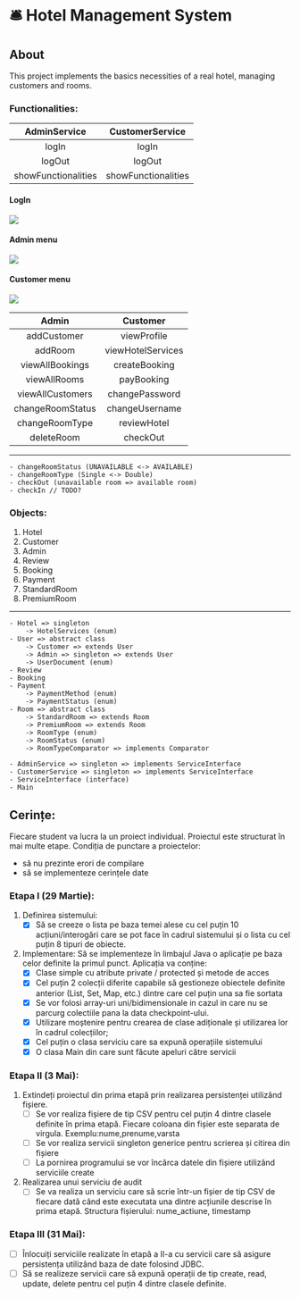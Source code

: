 # :bellhop_bell: Hotel Management System

## About
This project implements the basics necessities of a real hotel, managing customers and rooms.

### Functionalities:

|    AdminService     |   CustomerService   |
|:-------------------:|:-------------------:|
|        logIn        |        logIn        |
|       logOut        |       logOut        |
| showFunctionalities | showFunctionalities |

#### LogIn
![](/PAO_Hotel-Management-System/img/login.jpg)

#### Admin menu
![](/PAO_Hotel-Management-System/img/menuAdmin.jpg)

#### Customer menu
![](/PAO_Hotel-Management-System/img/menuCustomer.jpg)


|      Admin       |     Customer      |
|:----------------:|:-----------------:|
|   addCustomer    |    viewProfile    |
|     addRoom      | viewHotelServices |
| viewAllBookings  |   createBooking   |
|   viewAllRooms   |    payBooking     |
| viewAllCustomers |  changePassword   |
| changeRoomStatus |  changeUsername   |
|  changeRoomType  |    reviewHotel    |
|    deleteRoom    |     checkOut      |

------------------------------
    - changeRoomStatus (UNAVAILABLE <-> AVAILABLE)
    - changeRoomType (Single <-> Double)
    - checkOut (unavailable room => available room)
    - checkIn // TODO?


### Objects:
1) Hotel
2) Customer
3) Admin
4) Review
5) Booking
6) Payment
7) StandardRoom
8) PremiumRoom

--------------------------------
    - Hotel => singleton
        -> HotelServices (enum)
    - User => abstract class
        -> Customer => extends User
        -> Admin => singleton => extends User
        -> UserDocument (enum)
    - Review
    - Booking
    - Payment
        -> PaymentMethod (enum)
        -> PaymentStatus (enum)
    - Room => abstract class
        -> StandardRoom => extends Room
        -> PremiumRoom => extends Room
        -> RoomType (enum)
        -> RoomStatus (enum)
        -> RoomTypeComparator => implements Comparator

    - AdminService => singleton => implements ServiceInterface
    - CustomerService => singleton => implements ServiceInterface
    - ServiceInterface (interface)
    - Main


## Cerințe:
Fiecare student va lucra la un proiect individual. Proiectul este structurat în mai multe etape.
Condiția de punctare a proiectelor:
- să nu prezinte erori de compilare
- să se implementeze cerințele date


### Etapa I (29 Martie):
1. Definirea sistemului:
    -  [x] Să se creeze o lista pe baza temei alese cu cel puțin 10 acțiuni/interogări care
       se pot face în cadrul sistemului și o lista cu cel puțin 8 tipuri de obiecte.
2.  Implementare: Să se implementeze în limbajul Java o aplicație pe baza celor definite la primul punct. Aplicația va conține:
    - [x] Clase simple cu atribute private / protected și metode de acces
    - [x] Cel puțin 2 colecții diferite capabile să gestioneze obiectele definite anterior (List, Set, Map, etc.) dintre care cel puțin una sa fie sortata
    - [x] Se vor folosi array-uri uni/bidimensionale in cazul in care nu se parcurg colectiile pana la data checkpoint-ului.
    - [x] Utilizare moștenire pentru crearea de clase adiționale și utilizarea lor în cadrul colecțiilor;
    - [x] Cel puțin o clasa serviciu care sa expună operațiile sistemului
    - [x] O clasa Main din care sunt făcute apeluri către servicii

### Etapa II (3 Mai):

1. Extindeți proiectul din prima etapă prin realizarea persistenței utilizând fișiere.
    - [ ] Se vor realiza fișiere de tip CSV pentru cel puțin 4 dintre clasele definite în prima etapă. Fiecare coloana din fișier este separata de virgula. Exemplu:nume,prenume,varsta
    - [ ] Se vor realiza servicii singleton generice pentru scrierea și citirea din fișiere
    - [ ] La pornirea programului se vor încărca datele din fișiere utilizând serviciile create
2. Realizarea unui serviciu de audit
    - [ ] Se va realiza un serviciu care să scrie într-un fișier de tip CSV de fiecare dată când este executata una dintre acțiunile descrise în prima etapă. Structura fișierului: nume_actiune, timestamp

### Etapa III (31 Mai):
- [ ] Înlocuiți serviciile realizate în etapă a II-a cu servicii care să asigure persistența utilizând baza de date folosind JDBC.
- [ ] Să se realizeze servicii care să expună operații de tip create, read, update, delete pentru cel puțin 4 dintre clasele definite.